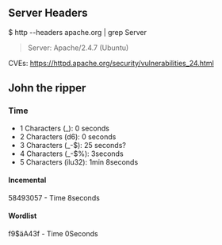 ## Server Headers
$ http --headers apache.org | grep Server
> Server: Apache/2.4.7 (Ubuntu)

CVEs:
https://httpd.apache.org/security/vulnerabilities_24.html

## John the ripper
### Time

- 1 Characters (_): 0 seconds
- 2 Characters (d6): 0 seconds
- 3 Characters (_-$): 25 seconds?
- 4 Characters (_-$%): 3seconds
- 5 Characters (ilu32): 1min 8seconds

#### Incemental

58493057 - Time 8seconds

#### Wordlist

f9$äA43f - Time 0Seconds
